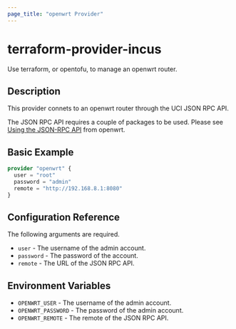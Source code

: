 ```yaml
---
page_title: "openwrt Provider"
---
```


# terraform-provider-incus

Use terraform, or opentofu, to manage an openwrt router.

## Description

This provider connets to an openwrt router through the UCI JSON RPC API.

The JSON RPC API requires a couple of packages to be used. Please see [Using the JSON-RPC API](https://github.com/openwrt/luci/blob/master/docs/JsonRpcHowTo.md) from openwrt.

## Basic Example

```terraform
provider "openwrt" {
  user = "root"
  password = "admin"
  remote = "http://192.168.8.1:8080"
}
```

## Configuration Reference

The following arguments are required.

* `user` - The username of the admin account.
* `password` - The password of the account.
* `remote` - The URL of the JSON RPC API.

## Environment Variables

* `OPENWRT_USER` - The username of the admin account.
* `OPENWRT_PASSWORD` - The password of the admin account.
* `OPENWRT_REMOTE` - The remote of the JSON RPC API.
